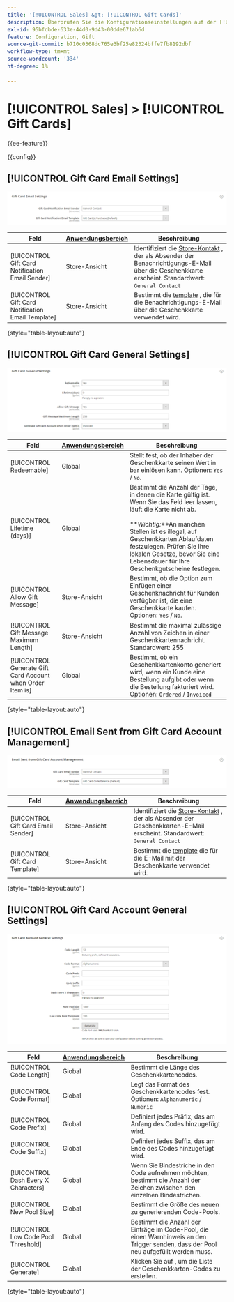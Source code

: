 ```yaml
---
title: '[!UICONTROL Sales] &gt; [!UICONTROL Gift Cards]'
description: Überprüfen Sie die Konfigurationseinstellungen auf der [!UICONTROL Sales] &gt; [!UICONTROL Gift Cards] Seite des Commerce-Administrators.
exl-id: 95bfdbde-633e-44d0-9d43-00dde671ab6d
feature: Configuration, Gift
source-git-commit: b710c0368dc765e3bf25e82324bffe7fb8192dbf
workflow-type: tm+mt
source-wordcount: '334'
ht-degree: 1%

---
```


# [!UICONTROL Sales] > [!UICONTROL Gift Cards]

{{ee-feature}}

{{config}}

## [!UICONTROL Gift Card Email Settings]

![E-Mail-Einstellungen für Gift-Karten](./assets/gift-cards-gift-card-email-settings.png)<!-- zoom -->

<!-- [Gift Card Email Settings](https://docs.magento.com/user-guide/catalog/product-gift-card-account-configuration.html) -->

| Feld | [Anwendungsbereich](../../getting-started/websites-stores-views.md#scope-settings) | Beschreibung |
|--- |--- |--- |
| [!UICONTROL Gift Card Notification Email Sender] | Store-Ansicht | Identifiziert die [Store-Kontakt](../../getting-started/store-details.md#store-email-addresses) , der als Absender der Benachrichtigungs-E-Mail über die Geschenkkarte erscheint. Standardwert: `General Contact` |
| [!UICONTROL Gift Card Notification Email Template] | Store-Ansicht | Bestimmt die [template](../../systems/email-templates.md) , die für die Benachrichtigungs-E-Mail über die Geschenkkarte verwendet wird. |

{style="table-layout:auto"}

## [!UICONTROL Gift Card General Settings]

![Allgemeine Einstellungen der Gift Card](./assets/gift-cards-gift-card-general-settings.png)<!-- zoom -->

<!-- [Gift Card General Settings](https://docs.magento.com/user-guide/catalog/product-gift-card-account-configuration.html) -->

| Feld | [Anwendungsbereich](../../getting-started/websites-stores-views.md#scope-settings) | Beschreibung |
|--- |--- |--- |
| [!UICONTROL Redeemable] | Global | Stellt fest, ob der Inhaber der Geschenkkarte seinen Wert in bar einlösen kann. Optionen: `Yes` / `No`. |
| [!UICONTROL Lifetime (days)] | Global | Bestimmt die Anzahl der Tage, in denen die Karte gültig ist. Wenn Sie das Feld leer lassen, läuft die Karte nicht ab. <br/><br/>**_Wichtig:_**An manchen Stellen ist es illegal, auf Geschenkkarten Ablaufdaten festzulegen. Prüfen Sie Ihre lokalen Gesetze, bevor Sie eine Lebensdauer für Ihre Geschenkgutscheine festlegen. |
| [!UICONTROL Allow Gift Message] | Store-Ansicht | Bestimmt, ob die Option zum Einfügen einer Geschenknachricht für Kunden verfügbar ist, die eine Geschenkkarte kaufen. Optionen: `Yes` / `No`. |
| [!UICONTROL Gift Message Maximum Length] | Store-Ansicht | Bestimmt die maximal zulässige Anzahl von Zeichen in einer Geschenkkartennachricht. Standardwert: 255 |
| [!UICONTROL Generate Gift Card Account when Order Item is] | Global | Bestimmt, ob ein Geschenkkartenkonto generiert wird, wenn ein Kunde eine Bestellung aufgibt oder wenn die Bestellung fakturiert wird. Optionen: `Ordered` / `Invoiced` |

{style="table-layout:auto"}

## [!UICONTROL Email Sent from Gift Card Account Management]

![Vom Gift Card Account Management gesendete E-Mail](./assets/gift-cards-email-sent-from-account.png)<!-- zoom -->

<!-- [Email Sent from Gift Card Account Management](https://docs.magento.com/user-guide/catalog/product-gift-card-account-configuration.html) -->

| Feld | [Anwendungsbereich](../../getting-started/websites-stores-views.md#scope-settings) | Beschreibung |
|--- |--- |--- |
| [!UICONTROL Gift Card Email Sender] | Store-Ansicht | Identifiziert die [Store-Kontakt](../../getting-started/store-details.md#store-email-addresses) , der als Absender der Geschenkkarten-E-Mail erscheint. Standardwert: `General Contact` |
| [!UICONTROL Gift Card Template] | Store-Ansicht | Bestimmt die [template](../../systems/email-templates.md) die für die E-Mail mit der Geschenkkarte verwendet wird. |

{style="table-layout:auto"}

## [!UICONTROL Gift Card Account General Settings]

![Allgemeine Einstellungen für Gift Card-Konten](./assets/gift-cards-gift-card-account-general-settings.png)<!-- zoom -->

<!-- [Gift Card Account General Settings](https://docs.magento.com/user-guide/catalog/product-gift-card-account-configuration.html) -->

| Feld | [Anwendungsbereich](../../getting-started/websites-stores-views.md#scope-settings) | Beschreibung |
|--- |--- |--- |
| [!UICONTROL Code Length] | Global | Bestimmt die Länge des Geschenkkartencodes. |
| [!UICONTROL Code Format] | Global | Legt das Format des Geschenkkartencodes fest. Optionen: `Alphanumeric` / `Numeric` |
| [!UICONTROL Code Prefix] | Global | Definiert jedes Präfix, das am Anfang des Codes hinzugefügt wird. |
| [!UICONTROL Code Suffix] | Global | Definiert jedes Suffix, das am Ende des Codes hinzugefügt wird. |
| [!UICONTROL Dash Every X Characters] | Global | Wenn Sie Bindestriche in den Code aufnehmen möchten, bestimmt die Anzahl der Zeichen zwischen den einzelnen Bindestrichen. |
| [!UICONTROL New Pool Size] | Global | Bestimmt die Größe des neuen zu generierenden Code-Pools. |
| [!UICONTROL Low Code Pool Threshold] | Global | Bestimmt die Anzahl der Einträge im Code-Pool, die einen Warnhinweis an den Trigger senden, dass der Pool neu aufgefüllt werden muss. |
| [!UICONTROL Generate] | Global | Klicken Sie auf , um die Liste der Geschenkkarten-Codes zu erstellen. |

{style="table-layout:auto"}
